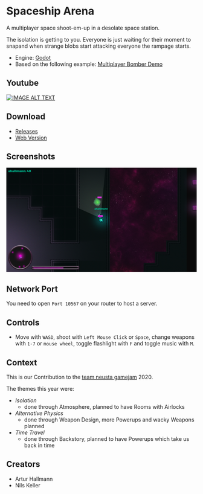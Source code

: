 # Spaceship Arena

A multiplayer space shoot-em-up in a desolate space station.

The isolation is getting to you. Everyone is just waiting for their moment to snapand when strange blobs start attacking everyone the rampage starts.

- Engine: [Godot](https://godotengine.org/)
- Based on the following example: [Multiplayer Bomber Demo](https://godotengine.org/asset-library/asset/139)

## Youtube

[![IMAGE ALT TEXT](http://img.youtube.com/vi/adsBKHRUIb4/0.jpg)](http://www.youtube.com/watch?v=adsBKHRUIb4 "Introduction Video")

## Download

- [Releases](https://github.com/arturh85/gamejam2020/releases)
- [Web Version](https://arturh85.github.io/gamejam2020/)

## Screenshots

![Screenshot](screenshots/game.png)

## Network Port

You need to open `Port 10567` on your router to host a server.

## Controls

- Move with `WASD`, shoot with `Left Mouse Click` or `Space`, change weapons with `1-7` or `mouse wheel`, toggle flashlight with `F` and toggle music with `M`.

## Context

This is our Contribution to the [team neusta gamejam](http://team-neusta-gamejam.de/) 2020.

The themes this year were: 
- *Isolation*
  - done through Atmosphere, planned to have Rooms with Airlocks 
- *Alternative Physics*
  - done through Weapon Design, more Powerups and wacky Weapons planned
- *Time Travel*
  - done through Backstory, planned to have Powerups which take us back in time

## Creators

- Artur Hallmann
- Nils Keller
